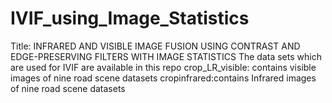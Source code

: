 # IVIF_using_Image_Statistics
Title: INFRARED AND VISIBLE IMAGE FUSION USING CONTRAST AND EDGE-PRESERVING FILTERS WITH IMAGE STATISTICS
The data sets which are used for IVIF are available in this repo
crop_LR_visible: contains visible images of nine road scene datasets
cropinfrared:contains Infrared images of nine road scene datasets
